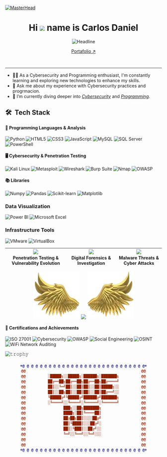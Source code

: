 [![MasterHead](https://i.pinimg.com/originals/77/ca/a3/77caa32884d735d439ade45ba37feaf2.gif)](https://arjuncvinod.github.io)
<h1 align="center">Hi <img src="https://media.giphy.com/media/hvRJCLFzcasrR4ia7z/giphy.gif" width="35"> name is Carlos Daniel</h1>

<div align="center">
  <img src="https://readme-typing-svg.herokuapp.com?color=%236FDA44&size=32&center=true&vCenter=true&width=1200&height=50&lines=Cybersecurity+%7C+Data+Analyst+%7C+Python+%7C+Testing+%7C+Penetration&duration=1500&pause=1000&repeat=false" alt="Headline" />
</div>

<p align="center">
  <a href="">Portafolio ↗️</a>
</p>

<p align="center">
  <a href="https://github.com/Abdalrahman-Alhamod/">
    <img align="center" alt="" src="https://visitor-badge.laobi.icu/badge?page_id=Abdalrahman-Alhamod.Abdalrahman-Alhamod">
  </a>
</p>

---

- 👨‍💻 As a Cybersecurity and Programming enthusiast, I'm constantly learning and exploring new technologies to enhance my skills.
- 💬 Ask me about my experience with Cybersecurity practices and progrmacion.
- 🌱 I’m currently diving deeper into _[Cybersecurity](https://www.coursera.org/browse/information-technology/cybersecurity)_ and _[Programming](https://www.codecademy.com/catalog/subject/computer-science)_.

## 🛠 &nbsp;Tech Stack

#### 🔧 Programming Languages & Analysis

![Python](https://img.shields.io/badge/Python-%2314354C.svg?style=for-the-badge&logo=python&logoColor=white)
![HTML5](https://img.shields.io/badge/html5-%23E34F26.svg?style=for-the-badge&logo=html5&logoColor=white)
![CSS3](https://img.shields.io/badge/css3-%231572B6.svg?style=for-the-badge&logo=css3&logoColor=white)
![JavaScript](https://img.shields.io/badge/JavaScript-%23323330.svg?style=for-the-badge&logo=javascript&logoColor=F7DF1E)
![MySQL](https://img.shields.io/badge/MySQL-%2300f.svg?style=for-the-badge&logo=mysql&logoColor=white)
![SQL Server](https://img.shields.io/badge/SQL%20Server-%23CC2927.svg?style=for-the-badge&logo=microsoftsqlserver&logoColor=white)
![PowerShell](https://img.shields.io/badge/PowerShell-%235391FE.svg?style=for-the-badge&logo=powershell&logoColor=white)


#### 🖥️ Cybersecurity & Penetration Testing

![Kali Linux](https://img.shields.io/badge/Kali_Linux-557C94?style=for-the-badge&logo=kalilinux&logoColor=white)
![Metasploit](https://img.shields.io/badge/Metasploit-FF6C37?style=for-the-badge&logo=metasploit&logoColor=white)
![Wireshark](https://img.shields.io/badge/Wireshark-1A7FC1?style=for-the-badge&logo=wireshark&logoColor=white)
![Burp Suite](https://img.shields.io/badge/Burp_Suite-000000?style=for-the-badge&logo=burpsuite&logoColor=white)
![Nmap](https://img.shields.io/badge/Nmap-0D9EFF?style=for-the-badge&logo=nmap&logoColor=white)
![OWASP](https://img.shields.io/badge/OWASP-FF7800?style=for-the-badge&logo=owasp&logoColor=white)

#### 📚 Libraries

![Numpy](https://img.shields.io/badge/NumPy-%23013243.svg?style=for-the-badge&logo=numpy&logoColor=white)
![Pandas](https://img.shields.io/badge/Pandas-%23150458.svg?style=for-the-badge&logo=pandas&logoColor=white)
![Scikit-learn](https://img.shields.io/badge/scikit--learn-%23F7931E.svg?style=for-the-badge&logo=scikit-learn&logoColor=white)
![Matplotlib](https://img.shields.io/badge/Matplotlib-%23E20000.svg?style=for-the-badge&logo=matplotlib&logoColor=white)

### Data Visualization

![Power BI](https://img.shields.io/badge/Power_BI-F2C811?style=for-the-badge&logo=microsoftpowerbi&logoColor=black)
![Microsoft Excel](https://img.shields.io/badge/Microsoft_Excel-217346?style=for-the-badge&logo=microsoft-excel&logoColor=white)

### Infrastructure Tools

![VMware](https://img.shields.io/badge/VMware-607078?style=for-the-badge&logo=vmware&logoColor=white)
![VirtualBox](https://img.shields.io/badge/VirtualBox-183A61?style=for-the-badge&logo=virtualbox&logoColor=white)

| ![](https://img.shields.io/badge/Penetration_Testing-1E3A8A?style=for-the-badge&logoColor=white) <br> **Penetration Testing & Vulnerability Evolution** | ![](https://img.shields.io/badge/Digital_Forensics-1E3A8A?style=for-the-badge&logoColor=white) <br> **Digital Forensics & Investigation** | ![](https://img.shields.io/badge/Malware_%26_Cyber_Attacks-1E3A8A?style=for-the-badge&logoColor=white) <br> **Malware Threats & Cyber Attacks** |
|:----------------------------------------------------------------------------------------------------------------------------------------------------------:|:----------------------------------------------------------------------------------------------------------------------------------------------------------------:|:--------------------------------------------------------------------------------------------------------------------------------------------------------------------------:|


<p align="center">
  <img height="150" width="150" src="https://github.com/GovindSingh9447/GovindSingh9447/blob/main/WEBP/left.webp">
  <img align="center" src="https://github-readme-streak-stats.herokuapp.com/?user=Govindsingh9447&theme=dark&hide_border=true"/>
  <img height="150" width="150" src="https://github.com/GovindSingh9447/GovindSingh9447/blob/main/WEBP/right.webp">
</p>

#### 📜 Certifications and Achievements

![ISO 27001](https://img.shields.io/badge/ISO_27001-1E3A8A?style=for-the-badge&logoColor=white)
![Cybersecurity](https://img.shields.io/badge/Cybersecurity-1E3A8A?style=for-the-badge&logoColor=white)
![OWASP](https://img.shields.io/badge/OWASP-1E3A8A?style=for-the-badge&logoColor=white)
![Social Engineering](https://img.shields.io/badge/Social_Engineering-1E3A8A?style=for-the-badge&logoColor=white)
![OSINT](https://img.shields.io/badge/OSINT-1E3A8A?style=for-the-badge&logoColor=white)
![WiFi Network Auditing](https://img.shields.io/badge/WiFi_Network_Auditing-1E3A8A?style=for-the-badge&logoColor=white)


![𝚝𝚛𝚘𝚙𝚑𝚢](https://github-profile-trophy.vercel.app/?username=GovindSingh9447&column=9&margin-w=15&margin-h=15&no-bg=true&no-frame=true&theme=juicyfresh)


<h4 align="center">
 
```diff
+@ @ @ @ @ @ @ @ @ @ @ @ @ @ @ @ @ @ @ @ @ @ @ @ @ @ @ @+
@@                                                    @@
@@          ░█████╗░░█████╗░██████╗░███████╗          @@
@@          ██╔══██╗██╔══██╗██╔══██╗██╔════╝          @@
@@          ██║░░╚═╝██║░░██║██║░░██║█████╗░░          @@
@@          ██║░░██╗██║░░██║██║░░██║██╔══╝░░          @@
@@          ╚█████╔╝╚█████╔╝██████╔╝███████╗          @@
@@          ░╚════╝░░╚════╝░╚═════╝░╚══════╝          @@
@@                 ███╗░░██╗███████╗                  @@
@@                 ████╗░██║╚════██║                  @@
@@                 ██╔██╗██║░░░░██╔╝                  @@
@@                 ██║╚████║░░░██╔╝░                  @@
@@                 ██║░╚███║░░██╔╝░░                  @@
@@                 ╚═╝░░╚══╝░░╚═╝░░░                  @@
@@                                                    @@
@@                                                    @@
+@ @ @ @ @ @ @ @ @ @ @ @ @ @ @ @ @ @ @ @ @ @ @ @ @ @ @ @+
